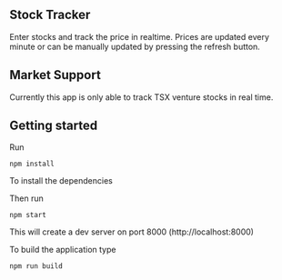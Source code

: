 ## Stock Tracker

Enter stocks and track the price in realtime. Prices are updated every minute or can be manually updated by pressing the refresh button.

## Market Support

Currently this app is only able to track TSX venture stocks in real time.

## Getting started
Run 
```
npm install
```
To install the dependencies

Then run
```
npm start
```

This will create a dev server on port 8000 (http://localhost:8000)

To build the application type
```
npm run build
```
 
